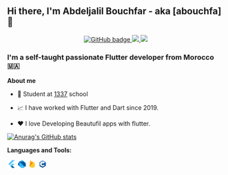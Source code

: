 ## Hi there, I'm Abdeljalil Bouchfar - aka [abouchfa] 👋 

<p align="center">
  <a href="https://github.com/Abdeljalil-Bouchfar">
    <img src="https://img.shields.io/github/followers/Abdeljalil-Bouchfar?label=Followers&logo=GitHub&style=for-the-badge" alt="GitHub badge" />
  </a>
  <a href="https://twitter.com/intent/follow?original_referer=https%3A%2F%2Fgithub.com%2FAbouchfa1&screen_name=Abouchfa1">
    <img src="https://img.shields.io/twitter/follow/Abouchfa1?label=Twitter&logo=twitter&style=for-the-badge" />
  </a>
  <a href="https://www.linkedin.com/in/abdeljalil/">
    <img src="https://img.shields.io/website?label=Linkedin&style=for-the-badge&url=https%3A%2F%2Fcodestackr.com" />
  </a>
</p>

### I'm a self-taught passionate Flutter developer from Morocco 🇲🇦

**About me**

- 💼 Student at [1337](https://www.1337.ma/en/) school

- 📈 I have worked with Flutter and Dart since 2019.

- ❤️ I love Developing Beautufil apps with flutter.


[![Anurag's GitHub stats](https://github-readme-stats.vercel.app/api?username=Abdeljalil-Bouchfar&hide=contribs,prs&count_private=true&show_icons=true&theme=radical)](https://github.com/anuraghazra/github-readme-stats)

**Languages and Tools:**  

<code><img height="20" padding="40" src="https://raw.githubusercontent.com/github/explore/80688e429a7d4ef2fca1e82350fe8e3517d3494d/topics/flutter/flutter.png"></code>
<code><img height="20" padding="40" src="https://raw.githubusercontent.com/github/explore/80688e429a7d4ef2fca1e82350fe8e3517d3494d/topics/dart/dart.png"></code>
<code><img height="20" padding="40" src="https://raw.githubusercontent.com/github/explore/80688e429a7d4ef2fca1e82350fe8e3517d3494d/topics/firebase/firebase.png"></code>
<code><img height="20" padding="40" src="https://raw.githubusercontent.com/github/explore/5c058a388828bb5fde0bcafd4bc867b5bb3f26f3/topics/c/c.png"></code>
